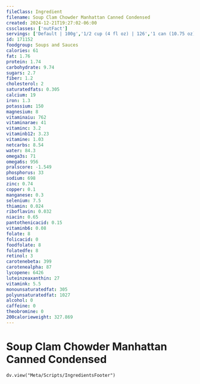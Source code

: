 ```yaml
---
fileClass: Ingredient
filename: Soup Clam Chowder Manhattan Canned Condensed
created: 2024-12-21T19:27:02-06:00
cssclasses: ['nutFact']
servings: ['Default | 100g','1/2 cup (4 fl oz) | 126','1 can (10.75 oz) | 305']
id: 171152
foodgroup: Soups and Sauces
calories: 61
fat: 1.76
protein: 1.74
carbohydrate: 9.74
sugars: 2.7
fiber: 1.2
cholesterol: 2
saturatedfats: 0.305
calcium: 19
iron: 1.3
potassium: 150
magnesium: 8
vitaminaiu: 762
vitaminarae: 41
vitaminc: 3.2
vitaminb12: 3.23
vitamine: 1.03
netcarbs: 8.54
water: 84.3
omega3s: 71
omega6s: 956
pralscore: -1.549
phosphorus: 33
sodium: 698
zinc: 0.74
copper: 0.1
manganese: 0.3
selenium: 7.5
thiamin: 0.024
riboflavin: 0.032
niacin: 0.65
pantothenicacid: 0.15
vitaminb6: 0.08
folate: 8
folicacid: 0
foodfolate: 8
folatedfe: 8
retinol: 3
carotenebeta: 399
carotenealpha: 87
lycopene: 6426
luteinzeaxanthin: 27
vitamink: 5.5
monounsaturatedfat: 305
polyunsaturatedfat: 1027
alcohol: 0
caffeine: 0
theobromine: 0
200calorieweight: 327.869
---
```


# Soup Clam Chowder Manhattan Canned Condensed

```dataviewjs
dv.view("Meta/Scripts/IngredientsFooter")
```